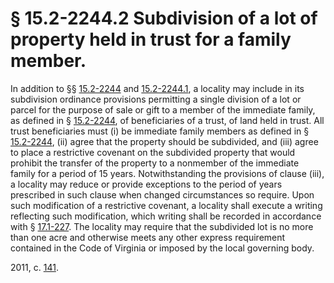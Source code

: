 # § 15.2-2244.2 Subdivision of a lot of property held in trust for a family member.

<p>In addition to §§ <a href='http://law.lis.virginia.gov/vacode/15.2-2244/'>15.2-2244</a> and <a href='http://law.lis.virginia.gov/vacode/15.2-2244.1/'>15.2-2244.1</a>, a locality may include in its subdivision ordinance provisions permitting a single division of a lot or parcel for the purpose of sale or gift to a member of the immediate family, as defined in § <a href='http://law.lis.virginia.gov/vacode/15.2-2244/'>15.2-2244</a>, of beneficiaries of a trust, of land held in trust. All trust beneficiaries must (i) be immediate family members as defined in § <a href='http://law.lis.virginia.gov/vacode/15.2-2244/'>15.2-2244</a>, (ii) agree that the property should be subdivided, and (iii) agree to place a restrictive covenant on the subdivided property that would prohibit the transfer of the property to a nonmember of the immediate family for a period of 15 years. Notwithstanding the provisions of clause (iii), a locality may reduce or provide exceptions to the period of years prescribed in such clause when changed circumstances so require. Upon such modification of a restrictive covenant, a locality shall execute a writing reflecting such modification, which writing shall be recorded in accordance with § <a href='http://law.lis.virginia.gov/vacode/17.1-227/'>17.1-227</a>. The locality may require that the subdivided lot is no more than one acre and otherwise meets any other express requirement contained in the Code of Virginia or imposed by the local governing body.</p><p>2011, c. <a href='http://lis.virginia.gov/cgi-bin/legp604.exe?111+ful+CHAP0141'>141</a>.</p>